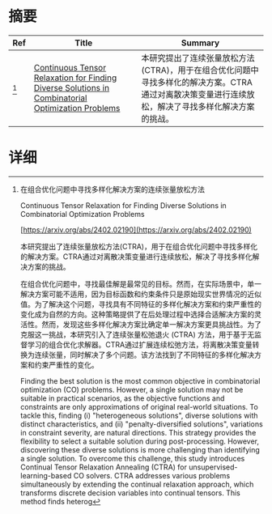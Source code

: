 # 摘要

| Ref | Title | Summary |
| --- | --- | --- |
| [^1] | [Continuous Tensor Relaxation for Finding Diverse Solutions in Combinatorial Optimization Problems](https://arxiv.org/abs/2402.02190) | 本研究提出了连续张量放松方法(CTRA)，用于在组合优化问题中寻找多样化的解决方案。CTRA通过对离散决策变量进行连续放松，解决了寻找多样化解决方案的挑战。 |

# 详细

[^1]: 在组合优化问题中寻找多样化解决方案的连续张量放松方法

    Continuous Tensor Relaxation for Finding Diverse Solutions in Combinatorial Optimization Problems

    [https://arxiv.org/abs/2402.02190](https://arxiv.org/abs/2402.02190)

    本研究提出了连续张量放松方法(CTRA)，用于在组合优化问题中寻找多样化的解决方案。CTRA通过对离散决策变量进行连续放松，解决了寻找多样化解决方案的挑战。

    

    在组合优化问题中，寻找最佳解是最常见的目标。然而，在实际场景中，单一解决方案可能不适用，因为目标函数和约束条件只是原始现实世界情况的近似值。为了解决这个问题，寻找具有不同特征的多样化解决方案和约束严重性的变化成为自然的方向。这种策略提供了在后处理过程中选择合适解决方案的灵活性。然而，发现这些多样化解决方案比确定单一解决方案更具挑战性。为了克服这一挑战，本研究引入了连续张量松弛退火 (CTRA) 方法，用于基于无监督学习的组合优化求解器。CTRA通过扩展连续松弛方法，将离散决策变量转换为连续张量，同时解决了多个问题。该方法找到了不同特征的多样化解决方案和约束严重性的变化。

    Finding the best solution is the most common objective in combinatorial optimization (CO) problems. However, a single solution may not be suitable in practical scenarios, as the objective functions and constraints are only approximations of original real-world situations. To tackle this, finding (i) "heterogeneous solutions", diverse solutions with distinct characteristics, and (ii) "penalty-diversified solutions", variations in constraint severity, are natural directions. This strategy provides the flexibility to select a suitable solution during post-processing. However, discovering these diverse solutions is more challenging than identifying a single solution. To overcome this challenge, this study introduces Continual Tensor Relaxation Annealing (CTRA) for unsupervised-learning-based CO solvers. CTRA addresses various problems simultaneously by extending the continual relaxation approach, which transforms discrete decision variables into continual tensors. This method finds heterog
    

